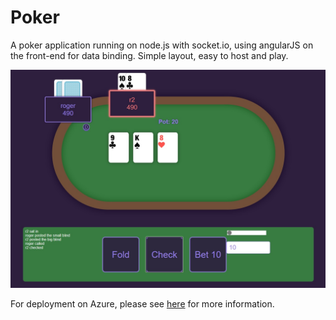 Poker
=====

A poker application running on node.js with socket.io, using angularJS on the front-end for data binding.
Simple layout, easy to host and play.

![alt text](game_1.png)

For deployment on Azure, please see [here](https://azure.microsoft.com/en-us/develop/nodejs/) for more information.